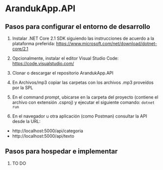 # ArandukApp.API

## Pasos para configurar el entorno de desarrollo
1. Instalar .NET Core 2.1 SDK siguiendo las instrucciones de acuerdo a la plataforma preferida:
https://www.microsoft.com/net/download/dotnet-core/2.1

2. Opcionalmente, instalar el editor Visual Studio Code:
https://code.visualstudio.com/

3. Clonar o descargar el repositorio ArandukApp.API

4. En Archivos/mp3 copiar las carpetas con los archivos .mp3 proveídos por la SPL

5. En el command prompt, ubicarse en la carpeta del proyecto (contiene el archivo con extensión .csproj) y ejecutar el siguiente comando:
`dotnet run`

6. En el navegador u otra aplicación (como Postman) consultar la API desde la URL:
- http://localhost:5000/api/categoria
- http://localhost:5000/api/texto

## Pasos para hospedar e implementar
1. TO DO
